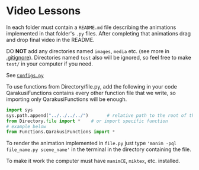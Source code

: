 # Video Lessons

In each folder must contain a `README.md` file describing the animations implemented in that folder's `.py` files. After completing that animations drag and drop final video in the README.

DO **NOT** add any directories named `images`, `media` etc. (see more in [.gitignore](./.gitignore)).
Directories named `test` also will be ignored, so feel free to make `test/` in your computer if you need.

See [`Configs.py`](./Configs.py)

To use functions from Directory/file.py, add the following in your code
QarakusiFunctions contains every other function file that we write, so importing only QarakusiFunctions will be enough.
```py
import sys
sys.path.append("../../../../")       # relative path to the root of the repository
from Directory.file import *    # or import specific function
# example below
from Functions.QarakusiFunctions import *
```

To render the animation implemented in `file.py` just type `'manim -pql file_name.py scene_name'` in the terminal in
the directory containing the file.

To make it work the computer must have `manimCE`, `miktex`, etc. installed.
